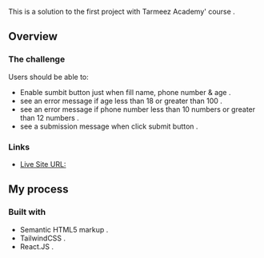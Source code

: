 This is a solution to the first project with Tarmeez Academy' course .

## Overview

### The challenge
Users should be able to:

- Enable sumbit button just when fill name, phone number & age .
- see an error message if age less than 18 or greater than 100 .
- see an error message if phone number less than 10 numbers or greater than 12 numbers .
- see a submission message when click submit button .

### Links

- [Live Site URL:](https://loan-application-form-jade.vercel.app/)

## My process

### Built with

- Semantic HTML5 markup .
- TailwindCSS .
- React.JS .


